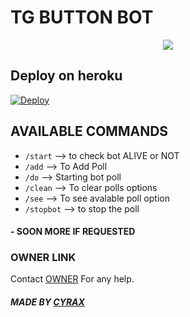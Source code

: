# TG BUTTON BOT

<p align="center">

  <img src="https://telegra.ph/file/7510eb512097fe722bd8b.jpg">

</p>

## Deploy on heroku

[![Deploy](https://www.herokucdn.com/deploy/button.svg)](https://heroku.com/deploy?template=https://github.com/cyraxop123/TG-BUTTON-BOT)

## AVAILABLE COMMANDS
- `/start` --> to check bot ALIVE or NOT
- `/add` <YOUR TEXT> --> To Add Poll
- `/do` --> Starting bot poll
- `/clean` --> To clear polls options
- `/see` --> To see avalable poll option
- `/stopbot` --> to stop the poll
#### - SOON MORE IF REQUESTED





### OWNER LINK

   Contact [OWNER](https://t.me/cyrax_iz_papa) For any help.

##### MADE BY [CYRAX](https://t.me/cyrax_iz_papa)
